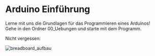 # Arduino Einführung

Lerne mit uns die Grundlagen für das Programmieren eines Arduinos! </br>
Gehe in den Ordner 00_Uebungen und starte mit dem Programm.

Nicht vergessen: 

![breadboard_aufbau](https://github.com/tueftelPark/Einfuehrung/assets/113671718/7278634e-b8a4-49f7-ab08-992d69158d31)
